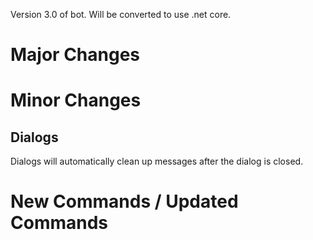 Version 3.0 of bot. Will be converted to use .net core.

# Major Changes

# Minor Changes

## Dialogs

Dialogs will automatically clean up messages after the dialog is closed.

# New Commands / Updated Commands
